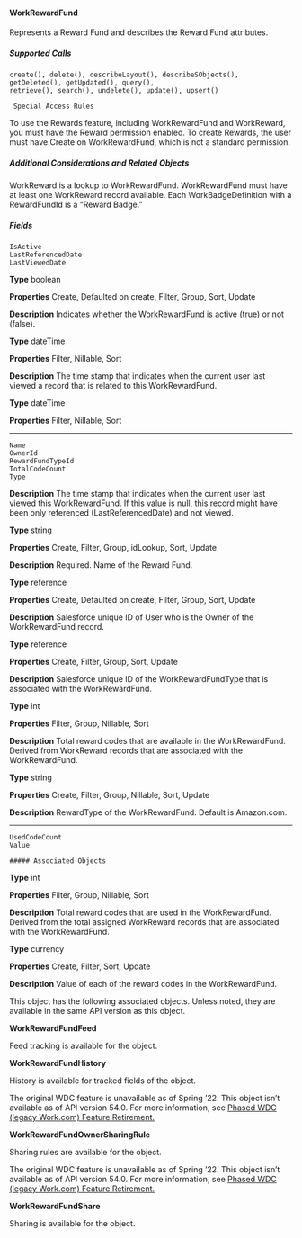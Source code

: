 #### WorkRewardFund

Represents a Reward Fund and describes the Reward Fund attributes.

##### Supported Calls
```
create(), delete(), describeLayout(), describeSObjects(), getDeleted(), getUpdated(), query(),
retrieve(), search(), undelete(), update(), upsert()

 Special Access Rules

```
To use the Rewards feature, including WorkRewardFund and WorkReward, you must have the Reward permission enabled. To create
Rewards, the user must have Create on WorkRewardFund, which is not a standard permission.

##### Additional Considerations and Related Objects

WorkReward is a lookup to WorkRewardFund. WorkRewardFund must have at least one WorkReward record available. Each
WorkBadgeDefinition with a RewardFundId is a “Reward Badge.”

##### Fields

```
IsActive
LastReferencedDate
LastViewedDate

```

**Type**
boolean

**Properties**
Create, Defaulted on create, Filter, Group, Sort, Update

**Description**
Indicates whether the WorkRewardFund is active (true) or not (false).

**Type**
dateTime

**Properties**
Filter, Nillable, Sort

**Description**
The time stamp that indicates when the current user last viewed a record that is
related to this WorkRewardFund.

**Type**
dateTime

**Properties**
Filter, Nillable, Sort


-----

```
Name
OwnerId
RewardFundTypeId
TotalCodeCount
Type

```

**Description**
The time stamp that indicates when the current user last viewed this
WorkRewardFund. If this value is null, this record might have been only referenced
(LastReferencedDate) and not viewed.

**Type**
string

**Properties**
Create, Filter, Group, idLookup, Sort, Update

**Description**
Required. Name of the Reward Fund.

**Type**
reference

**Properties**
Create, Defaulted on create, Filter, Group, Sort, Update

**Description**
Salesforce unique ID of User who is the Owner of the WorkRewardFund record.

**Type**
reference

**Properties**
Create, Filter, Group, Sort, Update

**Description**
Salesforce unique ID of the WorkRewardFundType that is associated with the
WorkRewardFund.

**Type**
int

**Properties**
Filter, Group, Nillable, Sort

**Description**
Total reward codes that are available in the WorkRewardFund. Derived from
WorkReward records that are associated with the WorkRewardFund.

**Type**
string

**Properties**
Create, Filter, Group, Nillable, Sort, Update

**Description**
RewardType of the WorkRewardFund. Default is Amazon.com.


-----

```
UsedCodeCount
Value

##### Associated Objects

```

**Type**
int

**Properties**
Filter, Group, Nillable, Sort

**Description**
Total reward codes that are used in the WorkRewardFund. Derived from the total
assigned WorkReward records that are associated with the WorkRewardFund.

**Type**
currency

**Properties**
Create, Filter, Sort, Update

**Description**
Value of each of the reward codes in the WorkRewardFund.


This object has the following associated objects. Unless noted, they are available in the same API version as this object.

**WorkRewardFundFeed**

Feed tracking is available for the object.

**WorkRewardFundHistory**

History is available for tracked fields of the object.

The original WDC feature is unavailable as of Spring ’22. This object isn’t available as of API version 54.0. For more information, see
[Phased WDC (legacy Work.com) Feature Retirement.](https://help.salesforce.com/s/articleView?id=000356306&type=1&language=en_US)

**WorkRewardFundOwnerSharingRule**

Sharing rules are available for the object.

The original WDC feature is unavailable as of Spring ’22. This object isn’t available as of API version 54.0. For more information, see
[Phased WDC (legacy Work.com) Feature Retirement.](https://help.salesforce.com/s/articleView?id=000356306&type=1&language=en_US)

**WorkRewardFundShare**

Sharing is available for the object.
